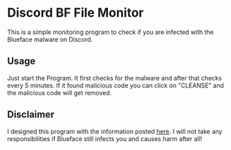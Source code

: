 # Discord BF File Monitor
This is a simple monitoring program to check if you are infected with the Blueface malware on Discord.

## Usage
Just start the Program.
It first checks for the malware and after that checks every 5 minutes.
If it found malicious code you can click on "CLEANSE" and the malicious code will get removed.

## Disclaimer
I designed this program with the information posted [here](https://www.bleepingcomputer.com/news/security/discord-turned-into-an-info-stealing-backdoor-by-new-malware/). I will not take any responsibilities if Blueface still infects you and causes harm after all!

